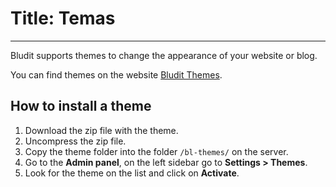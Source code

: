 # Title: Temas
<!-- Position: 6 -->
---
Bludit supports themes to change the appearance of your website or blog.

You can find themes on the website [Bludit Themes](https://themes.bludit.com).

## How to install a theme
1. Download the zip file with the theme.
2. Uncompress the zip file.
3. Copy the theme folder into the folder `/bl-themes/` on the server.
4. Go to the **Admin panel**, on the left sidebar go to **Settings > Themes**.
5. Look for the theme on the list and click on **Activate**.
